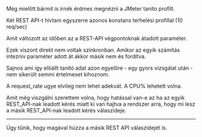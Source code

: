 Még mielőtt bármit is írnék érdmes megnézni a JMeter taníto profilt.

Két REST API-t hívtam egyszerre azonos konstans terhelési profillal (10 req/sec)

Amit változott az időben az a REST-API végpontoknak átadott paraméter.

Ezek viszont direkt nem voltak szinkronban. Amikor az egyik számítás intezniv paraméter adott át akkor másik nem és fordítva.

Sajnos ami így előállt tanító adat azon egyelőre - egy gyors vizsgálat után - nem sikerült semmi értelmeset kihoznom.

A request_rate ugye elvileg nem lehet adekvát.
A CPU% lehetett volna.

Amit még viszgálni szerettem volna, hogy hatással van-e az ha az egyik REST_API-nak leadott kérés miatt ki van hajtva a
rendszer arra, hogy mi lesz a másik REST_API-nak leadott kérés válaszideje.

---

Úgy tűnik, hogy magával húzza a másik REST API válaszidejét is.